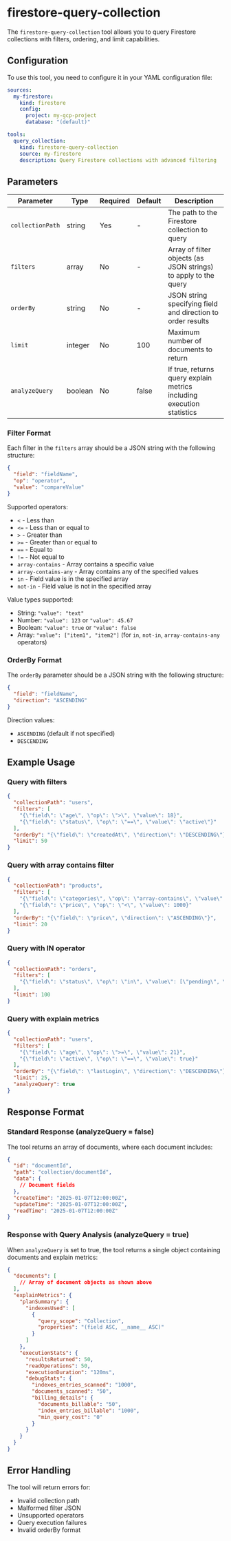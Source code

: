 # firestore-query-collection

The `firestore-query-collection` tool allows you to query Firestore collections with filters, ordering, and limit capabilities.

## Configuration

To use this tool, you need to configure it in your YAML configuration file:

```yaml
sources:
  my-firestore:
    kind: firestore
    config:
      project: my-gcp-project
      database: "(default)"

tools:
  query_collection:
    kind: firestore-query-collection
    source: my-firestore
    description: Query Firestore collections with advanced filtering
```

## Parameters

| Parameter | Type | Required | Default | Description |
|-----------|------|----------|---------|-------------|
| `collectionPath` | string | Yes | - | The path to the Firestore collection to query |
| `filters` | array | No | - | Array of filter objects (as JSON strings) to apply to the query |
| `orderBy` | string | No | - | JSON string specifying field and direction to order results |
| `limit` | integer | No | 100 | Maximum number of documents to return |
| `analyzeQuery` | boolean | No | false | If true, returns query explain metrics including execution statistics |

### Filter Format

Each filter in the `filters` array should be a JSON string with the following structure:

```json
{
  "field": "fieldName",
  "op": "operator",
  "value": "compareValue"
}
```

Supported operators:
- `<` - Less than
- `<=` - Less than or equal to
- `>` - Greater than
- `>=` - Greater than or equal to
- `==` - Equal to
- `!=` - Not equal to
- `array-contains` - Array contains a specific value
- `array-contains-any` - Array contains any of the specified values
- `in` - Field value is in the specified array
- `not-in` - Field value is not in the specified array

Value types supported:
- String: `"value": "text"`
- Number: `"value": 123` or `"value": 45.67`
- Boolean: `"value": true` or `"value": false`
- Array: `"value": ["item1", "item2"]` (for `in`, `not-in`, `array-contains-any` operators)

### OrderBy Format

The `orderBy` parameter should be a JSON string with the following structure:

```json
{
  "field": "fieldName",
  "direction": "ASCENDING"
}
```

Direction values:
- `ASCENDING` (default if not specified)
- `DESCENDING`

## Example Usage

### Query with filters

```json
{
  "collectionPath": "users",
  "filters": [
    "{\"field\": \"age\", \"op\": \">\", \"value\": 18}",
    "{\"field\": \"status\", \"op\": \"==\", \"value\": \"active\"}"
  ],
  "orderBy": "{\"field\": \"createdAt\", \"direction\": \"DESCENDING\"}",
  "limit": 50
}
```

### Query with array contains filter

```json
{
  "collectionPath": "products",
  "filters": [
    "{\"field\": \"categories\", \"op\": \"array-contains\", \"value\": \"electronics\"}",
    "{\"field\": \"price\", \"op\": \"<\", \"value\": 1000}"
  ],
  "orderBy": "{\"field\": \"price\", \"direction\": \"ASCENDING\"}",
  "limit": 20
}
```

### Query with IN operator

```json
{
  "collectionPath": "orders",
  "filters": [
    "{\"field\": \"status\", \"op\": \"in\", \"value\": [\"pending\", \"processing\"]}"
  ],
  "limit": 100
}
```

### Query with explain metrics

```json
{
  "collectionPath": "users",
  "filters": [
    "{\"field\": \"age\", \"op\": \">=\", \"value\": 21}",
    "{\"field\": \"active\", \"op\": \"==\", \"value\": true}"
  ],
  "orderBy": "{\"field\": \"lastLogin\", \"direction\": \"DESCENDING\"}",
  "limit": 25,
  "analyzeQuery": true
}
```

## Response Format

### Standard Response (analyzeQuery = false)

The tool returns an array of documents, where each document includes:

```json
{
  "id": "documentId",
  "path": "collection/documentId",
  "data": {
    // Document fields
  },
  "createTime": "2025-01-07T12:00:00Z",
  "updateTime": "2025-01-07T12:00:00Z",
  "readTime": "2025-01-07T12:00:00Z"
}
```

### Response with Query Analysis (analyzeQuery = true)

When `analyzeQuery` is set to true, the tool returns a single object containing documents and explain metrics:

```json
{
  "documents": [
    // Array of document objects as shown above
  ],
  "explainMetrics": {
    "planSummary": {
      "indexesUsed": [
        {
          "query_scope": "Collection",
          "properties": "(field ASC, __name__ ASC)"
        }
      ]
    },
    "executionStats": {
      "resultsReturned": 50,
      "readOperations": 50,
      "executionDuration": "120ms",
      "debugStats": {
        "indexes_entries_scanned": "1000",
        "documents_scanned": "50",
        "billing_details": {
          "documents_billable": "50",
          "index_entries_billable": "1000",
          "min_query_cost": "0"
        }
      }
    }
  }
}
```

## Error Handling

The tool will return errors for:
- Invalid collection path
- Malformed filter JSON
- Unsupported operators
- Query execution failures
- Invalid orderBy format

